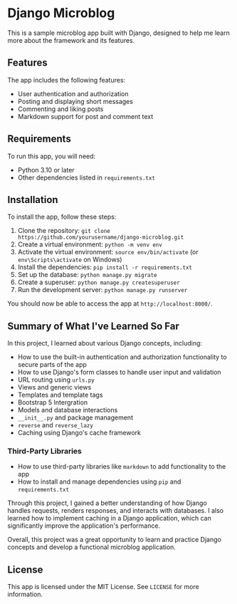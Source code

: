 # Django Microblog

This is a sample microblog app built with Django, designed to help me learn more about the framework and its features.

## Features

The app includes the following features:

- User authentication and authorization
- Posting and displaying short messages
- Commenting and liking posts
- Markdown support for post and comment text

## Requirements

To run this app, you will need:

- Python 3.10 or later
- Other dependencies listed in `requirements.txt`

## Installation

To install the app, follow these steps:

1. Clone the repository: `git clone https://github.com/yourusername/django-microblog.git`
2. Create a virtual environment: `python -m venv env`
3. Activate the virtual environment: `source env/bin/activate` (or `env\Scripts\activate` on Windows)
4. Install the dependencies: `pip install -r requirements.txt`
5. Set up the database: `python manage.py migrate`
6. Create a superuser: `python manage.py createsuperuser`
7. Run the development server: `python manage.py runserver`

You should now be able to access the app at `http://localhost:8000/`.

## Summary of What I've Learned So Far

In this project, I learned about various Django concepts, including:

- How to use the built-in authentication and authorization functionality to secure parts of the app
- How to use Django's form classes to handle user input and validation
- URL routing using `urls.py`
- Views and generic views
- Templates and template tags
- Bootstrap 5 Intergration
- Models and database interactions
- `__init__.py` and package management
- `reverse` and `reverse_lazy`
- Caching using Django's cache framework

### Third-Party Libraries

- How to use third-party libraries like `markdown` to add functionality to the app
- How to install and manage dependencies using `pip` and `requirements.txt`

Through this project, I gained a better understanding of how Django handles requests, renders responses, and interacts with databases. I also learned how to implement caching in a Django application, which can significantly improve the application's performance.

Overall, this project was a great opportunity to learn and practice Django concepts and develop a functional microblog application.

## License

This app is licensed under the MIT License. See `LICENSE` for more information.

